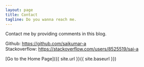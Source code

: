 ```yaml
---
layout: page
title: Contact
tagline: Do you wanna reach me.
---
```


Contact me by providing comments in this blog.

Github: <a>https://github.com/saikumar-a</a><br>
Stackoverflow: <a>https://stackoverflow.com/users/8525519/sai-a</a>

[Go to the Home Page]({{ site.url }}{{ site.baseurl }})
